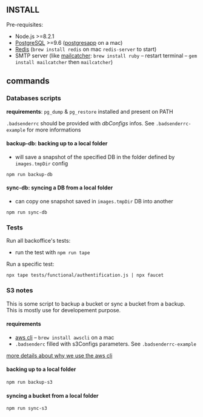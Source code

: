 
## INSTALL

Pre-requisites:
 - Node.js >=8.2.1
 - [PostgreSQL](https://www.postgresql.org/) >=9.6 ([postgresapp](http://postgresapp.com/) on a mac)
 - [Redis](https://redis.io/) (`brew install redis` on mac `redis-server` to start)
 - SMTP server (like [mailcatcher](https://mailcatcher.me/): `brew install ruby` – restart terminal – `gem install mailcatcher` then `mailcatcher`)

## commands

### Databases scripts

**requirements**: `pg_dump` & `pg_restore` installed and present on PATH

`.badsenderrc` should be provided with *dbConfigs* infos. See `.badsenderrc-example` for more informations

#### backup-db: backing up to a local folder

- will save a snapshot of the specified DB in the folder defined by `images.tmpDir` config

```
npm run backup-db
```


#### sync-db: syncing a DB from a local folder

- can copy one snapshot saved in `images.tmpDir` DB into another

```
npm run sync-db
```


### Tests

Run all backoffice's tests:

- run the test with `npm run tape`

Run a specific test:

`npx tape tests/functional/authentification.js | npx faucet`

### S3 notes

This is some script to backup a bucket or sync a bucket from a backup.  
This is mostly use for developement purpose.

#### requirements

- [aws cli](http://docs.aws.amazon.com/cli/latest/reference/) – `brew install awscli` on a mac
- `.badsenderc` filled with s3Configs parameters. See `.badsenderrc-example`

[more details about why we use the aws cli](http://stackoverflow.com/questions/17832860/backup-strategies-for-aws-s3-bucket#answer-32927276)

#### backing up to a local folder

```
npm run backup-s3
```

#### syncing a bucket from a local folder

```
npm run sync-s3
```
